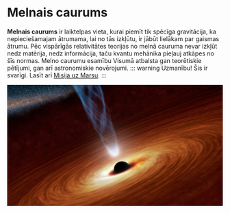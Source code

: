 # Melnais caurums

**Melnais caurums** ir laiktelpas vieta, kurai piemīt tik spēcīga gravitācija, ka nepieciešamajam ātrumama, lai no tās izkļūtu, ir jābūt lielākam par gaismas ātrumu. Pēc vispārīgās relativitātes teorijas no melnā cauruma nevar izkļūt nedz matērija, nedz informācija, taču kvantu mehānika pieļauj atkāpes no šīs normas. Melno caurumu esamību Visumā atbalsta gan teorētiskie pētījumi, gan arī astronomiskie novērojumi.
::: warning
Uzmanību! Šis ir svarīgi. Lasīt arī [Misija uz Marsu](misija-uz-marsu).
:::

![Melnais caurums](./img/melnais-caurums.jpg)